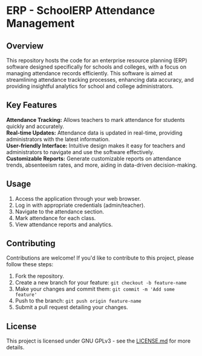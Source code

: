 # ERP - SchoolERP Attendance Management

## Overview

This repository hosts the code for an enterprise resource planning (ERP) software designed specifically for schools and colleges, with a focus on managing attendance records efficiently. This software is aimed at streamlining attendance tracking processes, enhancing data accuracy, and providing insightful analytics for school and college administrators.

## Key Features

**Attendance Tracking:** Allows teachers to mark attendance for students quickly and accurately. <br>
**Real-time Updates:** Attendance data is updated in real-time, providing administrators with the latest information.<br>
**User-friendly Interface:** Intuitive design makes it easy for teachers and administrators to navigate and use the software effectively.<br>
**Customizable Reports:** Generate customizable reports on attendance trends, absenteeism rates, and more, aiding in data-driven decision-making.<br>

## Usage

1. Access the application through your web browser.
2. Log in with appropriate credentials (admin/teacher).
3. Navigate to the attendance section.
4. Mark attendance for each class.
5. View attendance reports and analytics.

## Contributing

Contributions are welcome! If you'd like to contribute to this project, please follow these steps:<br>

1. Fork the repository.
2. Create a new branch for your feature: `git checkout -b feature-name`
3. Make your changes and commit them: `git commit -m 'Add some feature'`
4. Push to the branch: `git push origin feature-name`
5. Submit a pull request detailing your changes.

## License

This project is licensed under GNU GPLv3 - see the [LICENSE.md](/LICENSE.md) for more details.
